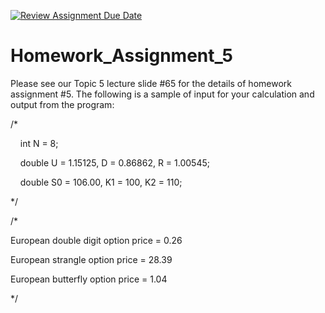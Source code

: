 [![Review Assignment Due Date](https://classroom.github.com/assets/deadline-readme-button-22041afd0340ce965d47ae6ef1cefeee28c7c493a6346c4f15d667ab976d596c.svg)](https://classroom.github.com/a/RglHu5zS)
# Homework_Assignment_5

Please see our Topic 5 lecture slide #65 for the details of homework assignment #5. The following is a sample of input for your calculation and output from the program:

/* 

    int N = 8;

    double U = 1.15125, D = 0.86862, R = 1.00545;

    double S0 = 106.00, K1 = 100, K2 = 110;

*/

/*

European double digit option price = 0.26

European strangle option price = 28.39

European butterfly option price = 1.04

*/
